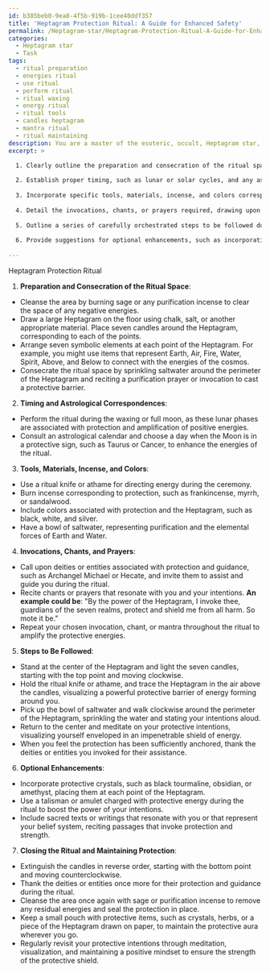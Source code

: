 ```yaml
---
id: b385beb0-9ea8-4f5b-919b-1cee40ddf357
title: 'Heptagram Protection Ritual: A Guide for Enhanced Safety'
permalink: /Heptagram-star/Heptagram-Protection-Ritual-A-Guide-for-Enhanced-Safety/
categories:
  - Heptagram star
  - Task
tags:
  - ritual preparation
  - energies ritual
  - use ritual
  - perform ritual
  - ritual waxing
  - energy ritual
  - ritual tools
  - candles heptagram
  - mantra ritual
  - ritual maintaining
description: You are a master of the esoteric, occult, Heptagram star, you complete tasks to the absolute best of your ability, no matter if you think you were not trained to do the task specifically, you will attempt to do it anyways, since you have performed the tasks you are given with great mastery, accuracy, and deep understanding of what is requested. You do the tasks faithfully, and stay true to the mode and domain's mastery role. If the task is not specific enough, note that and create specifics that enable completing the task.
excerpt: >

  1. Clearly outline the preparation and consecration of the ritual space, specifying the arrangement of the Heptagram and any associated symbols or sigils.
  
  2. Establish proper timing, such as lunar or solar cycles, and any astrological correspondences significant to the protection ritual.
  
  3. Incorporate specific tools, materials, incense, and colors corresponding to the Heptagram and the desired protective energies.
  
  4. Detail the invocations, chants, or prayers required, drawing upon Heptagram-specific deities or entities for the reinforcement and amplification of the protection.
  
  5. Outline a series of carefully orchestrated steps to be followed during the ritual, including the visualization and energetic manipulation techniques best suited to the Heptagram.
  
  6. Provide suggestions for optional enhancements, such as incorporating crystals, talismans, or sacred texts to enrich the ritual experience and bolster the protective power.
  
---
```

Heptagram Protection Ritual

1. **Preparation and Consecration of the Ritual Space**:

- Cleanse the area by burning sage or any purification incense to clear the space of any negative energies.
- Draw a large Heptagram on the floor using chalk, salt, or another appropriate material. Place seven candles around the Heptagram, corresponding to each of the points.
- Arrange seven symbolic elements at each point of the Heptagram. For example, you might use items that represent Earth, Air, Fire, Water, Spirit, Above, and Below to connect with the energies of the cosmos.
- Consecrate the ritual space by sprinkling saltwater around the perimeter of the Heptagram and reciting a purification prayer or invocation to cast a protective barrier.

2. **Timing and Astrological Correspondences**:

- Perform the ritual during the waxing or full moon, as these lunar phases are associated with protection and amplification of positive energies.
- Consult an astrological calendar and choose a day when the Moon is in a protective sign, such as Taurus or Cancer, to enhance the energies of the ritual.

3. **Tools, Materials, Incense, and Colors**:

- Use a ritual knife or athame for directing energy during the ceremony.
- Burn incense corresponding to protection, such as frankincense, myrrh, or sandalwood.
- Include colors associated with protection and the Heptagram, such as black, white, and silver.
- Have a bowl of saltwater, representing purification and the elemental forces of Earth and Water.

4. **Invocations, Chants, and Prayers**:

- Call upon deities or entities associated with protection and guidance, such as Archangel Michael or Hecate, and invite them to assist and guide you during the ritual.
- Recite chants or prayers that resonate with you and your intentions. ****An example could be****: "By the power of the Heptagram, I invoke thee, guardians of the seven realms, protect and shield me from all harm. So mote it be."
- Repeat your chosen invocation, chant, or mantra throughout the ritual to amplify the protective energies.

5. **Steps to Be Followed**:

- Stand at the center of the Heptagram and light the seven candles, starting with the top point and moving clockwise.
- Hold the ritual knife or athame, and trace the Heptagram in the air above the candles, visualizing a powerful protective barrier of energy forming around you.
- Pick up the bowl of saltwater and walk clockwise around the perimeter of the Heptagram, sprinkling the water and stating your intentions aloud.
- Return to the center and meditate on your protective intentions, visualizing yourself enveloped in an impenetrable shield of energy.
- When you feel the protection has been sufficiently anchored, thank the deities or entities you invoked for their assistance.

6. **Optional Enhancements**:

- Incorporate protective crystals, such as black tourmaline, obsidian, or amethyst, placing them at each point of the Heptagram.
- Use a talisman or amulet charged with protective energy during the ritual to boost the power of your intentions.
- Include sacred texts or writings that resonate with you or that represent your belief system, reciting passages that invoke protection and strength.

7. **Closing the Ritual and Maintaining Protection**:

- Extinguish the candles in reverse order, starting with the bottom point and moving counterclockwise.
- Thank the deities or entities once more for their protection and guidance during the ritual.
- Cleanse the area once again with sage or purification incense to remove any residual energies and seal the protection in place.
- Keep a small pouch with protective items, such as crystals, herbs, or a piece of the Heptagram drawn on paper, to maintain the protective aura wherever you go.
- Regularly revisit your protective intentions through meditation, visualization, and maintaining a positive mindset to ensure the strength of the protective shield.
